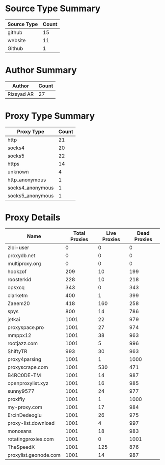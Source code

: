 # Source Type Summary

| Source Type | Count |
|-------------|-------|
| github | 15 |
| website | 11 |
| Github | 1 |


# Author Summary

| Author | Count |
|--------|-------|
| Rizsyad AR | 27 |


# Proxy Type Summary

| Proxy Type | Count |
|------------|-------|
| http | 21 |
| socks4 | 20 |
| socks5 | 22 |
| https | 14 |
| unknown | 4 |
| http_anonymous | 1 |
| socks4_anonymous | 1 |
| socks5_anonymous | 1 |


# Proxy Details

| Name | Total Proxies | Live Proxies | Dead Proxies |
|------|---------------|--------------|---------------|
| zloi-user | 0 | 0 | 0 |
| proxydb.net | 0 | 0 | 0 |
| multiproxy.org | 0 | 0 | 0 |
| hookzof | 209 | 10 | 199 |
| roosterkid | 228 | 10 | 218 |
| opsxcq | 343 | 0 | 343 |
| clarketm | 400 | 1 | 399 |
| Zaeem20 | 418 | 160 | 258 |
| spys | 800 | 14 | 786 |
| jetkai | 1001 | 22 | 979 |
| proxyspace.pro | 1001 | 27 | 974 |
| mmppx12 | 1001 | 38 | 963 |
| rootjazz.com | 1001 | 5 | 996 |
| ShiftyTR | 993 | 30 | 963 |
| proxy4parsing | 1001 | 1 | 1000 |
| proxyscrape.com | 1001 | 530 | 471 |
| B4RC0DE-TM | 1001 | 14 | 987 |
| openproxylist.xyz | 1001 | 16 | 985 |
| sunny9577 | 1001 | 24 | 977 |
| proxifly | 1001 | 1 | 1000 |
| my-proxy.com | 1001 | 17 | 984 |
| ErcinDedeoglu | 1001 | 26 | 975 |
| proxy-list.download | 1001 | 4 | 997 |
| monosans | 1001 | 18 | 983 |
| rotatingproxies.com | 1001 | 0 | 1001 |
| TheSpeedX | 1001 | 125 | 876 |
| proxylist.geonode.com | 1001 | 14 | 987 |
